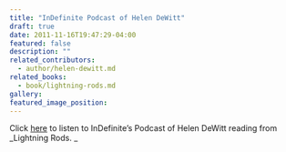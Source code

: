 ```yaml
---
title: "InDefinite Podcast of Helen DeWitt"
draft: true
date: 2011-11-16T19:47:29-04:00
featured: false
description: ""
related_contributors:
  - author/helen-dewitt.md
related_books:
  - book/lightning-rods.md
gallery:
featured_image_position: 
---
```


Click [here](http://indigestmag.com/blog/?p=10263) to listen to InDefinite’s Podcast of Helen DeWitt reading from _Lightning Rods. _

